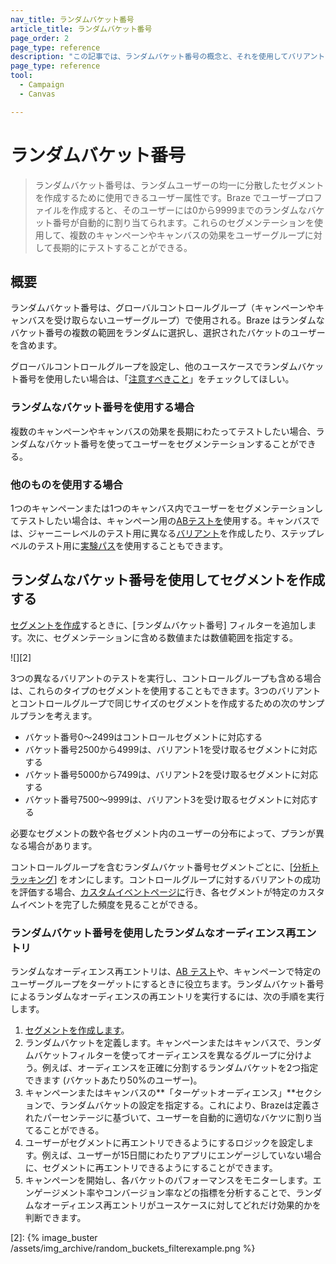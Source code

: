 ```yaml
---
nav_title: ランダムバケット番号
article_title: ランダムバケット番号
page_order: 2
page_type: reference
description: "この記事では、ランダムバケット番号の概念と、それを使用してバリアントとコントロールグループを作成する方法について説明します。"
page_type: reference
tool:
  - Campaign
  - Canvas

---
```


# ランダムバケット番号

> ランダムバケット番号は、ランダムユーザーの均一に分散したセグメントを作成するために使用できるユーザー属性です。Braze でユーザープロファイルを作成すると、そのユーザーには0から9999までのランダムなバケット番号が自動的に割り当てられます。これらのセグメンテーションを使用して、複数のキャンペーンやキャンバスの効果をユーザーグループに対して長期的にテストすることができる。

## 概要

ランダムバケット番号は、グローバルコントロールグループ（キャンペーンやキャンバスを受け取らないユーザーグループ）で使用される。Braze はランダムなバケット番号の複数の範囲をランダムに選択し、選択されたバケットのユーザーを含めます。 

グローバルコントロールグループを設定し、他のユースケースでランダムバケット番号を使用したい場合は、「[注意すべきこと]({{site.baseurl}}/user_guide/engagement_tools/testing/global_control_group/#things-to-watch-for)」をチェックしてほしい。

### ランダムなバケット番号を使用する場合

複数のキャンペーンやキャンバスの効果を長期にわたってテストしたい場合、ランダムなバケット番号を使ってユーザーをセグメンテーションすることができる。

### 他のものを使用する場合

1つのキャンペーンまたは1つのキャンバス内でユーザーをセグメンテーションしてテストしたい場合は、キャンペーン用の[ABテストを]({{site.baseurl}}/user_guide/engagement_tools/testing/multivariant_testing/create_multivariate_campaign/)使用する。キャンバスでは、ジャーニーレベルのテスト用に異なる[バリアント]({{site.baseurl}}/user_guide/engagement_tools/canvas/create_a_canvas/create_a_canvas/#adding-a-variant)を作成したり、ステップレベルのテスト用に[実験パス]({{site.baseurl}}/user_guide/engagement_tools/canvas/canvas_components/experiment_step/)を使用することもできます。

## ランダムなバケット番号を使用してセグメントを作成する

[セグメントを作成]({{site.baseurl}}/user_guide/engagement_tools/segments/creating_a_segment/)するときに、[ランダムバケット番号] フィルターを追加します。次に、セグメンテーションに含める数値または数値範囲を指定する。

![][2]

3つの異なるバリアントのテストを実行し、コントロールグループも含める場合は、これらのタイプのセグメントを使用することもできます。3つのバリアントとコントロールグループで同じサイズのセグメントを作成するための次のサンプルプランを考えます。

- バケット番号0～2499はコントロールセグメントに対応する
- バケット番号2500から4999は、バリアント1を受け取るセグメントに対応する
- バケット番号5000から7499は、バリアント2を受け取るセグメントに対応する
- バケット番号7500～9999は、バリアント3を受け取るセグメントに対応する

必要なセグメントの数や各セグメント内のユーザーの分布によって、プランが異なる場合があります。

コントロールグループを含むランダムバケット番号セグメントごとに、[[分析トラッキング]({{site.baseurl}}/user_guide/data_and_analytics/tracking/segment_analytics_tracking)] をオンにします。コントロールグループに対するバリアントの成功を評価する場合、[カスタムイベントページに]({{site.baseurl}}/user_guide/data_and_analytics/export_braze_data/export_custom_event_data)行き、各セグメントが特定のカスタムイベントを完了した頻度を見ることができる。

### ランダムバケット番号を使用したランダムなオーディエンス再エントリ

ランダムなオーディエンス再エントリは、[AB テスト]({{site.baseurl}}/user_guide/engagement_tools/testing/multivariant_testing/#what-are-multivariate-and-ab-testing)や、キャンペーンで特定のユーザーグループをターゲットにするときに役立ちます。ランダムバケット番号によるランダムなオーディエンスの再エントリを実行するには、次の手順を実行します。

1. [セグメントを作成します]({{site.baseurl}}/user_guide/engagement_tools/segments/creating_a_segment)。
2. ランダムバケットを定義します。キャンペーンまたはキャンバスで、ランダムバケットフィルターを使ってオーディエンスを異なるグループに分けよう。例えば、オーディエンスを正確に分割するランダムバケットを2つ指定できます (バケットあたり50%のユーザー)。
3. キャンペーンまたはキャンバスの**「ターゲットオーディエンス」**セクションで、ランダムバケットの設定を指定する。これにより、Brazeは定義されたパーセンテージに基づいて、ユーザーを自動的に適切なバケツに割り当てることができる。
4. ユーザーがセグメントに再エントリできるようにするロジックを設定します。例えば、ユーザーが15日間にわたりアプリにエンゲージしていない場合に、セグメントに再エントリできるようにすることができます。
5. キャンペーンを開始し、各バケットのパフォーマンスをモニターします。エンゲージメント率やコンバージョン率などの指標を分析することで、ランダムなオーディエンス再エントリがユースケースに対してどれだけ効果的かを判断できます。


[2]: {% image_buster /assets/img_archive/random_buckets_filterexample.png %}

